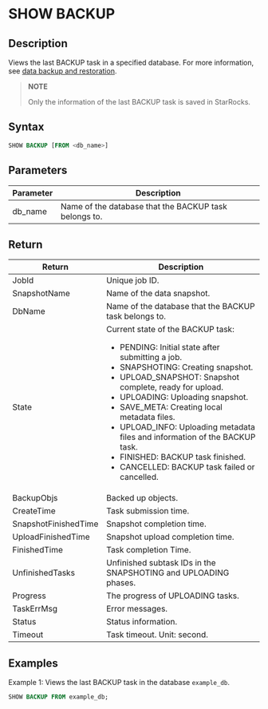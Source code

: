 # SHOW BACKUP

## Description

Views the last BACKUP task in a specified database. For more information, see [data backup and restoration](../../../administration/Backup_and_restore.md).

> **NOTE**
>
> Only the information of the last BACKUP task is saved in StarRocks.

## Syntax

```SQL
SHOW BACKUP [FROM <db_name>]
```

## Parameters

| **Parameter** | **Description**                                       |
| ------------- | ----------------------------------------------------- |
| db_name       | Name of the database that the BACKUP task belongs to. |

## Return

| **Return**           | **Description**                                              |
| -------------------- | ------------------------------------------------------------ |
| JobId                | Unique job ID.                                               |
| SnapshotName         | Name of the data snapshot.                                   |
| DbName               | Name of the database that the BACKUP task belongs to.        |
| State                | Current state of the BACKUP task:<ul><li>PENDING: Initial state after submitting a job.</li><li>SNAPSHOTING: Creating snapshot.</li><li>UPLOAD_SNAPSHOT: Snapshot complete, ready for upload.</li><li>UPLOADING: Uploading snapshot.</li><li>SAVE_META: Creating local metadata files.</li><li>UPLOAD_INFO: Uploading metadata files and information of the BACKUP task.</li><li>FINISHED: BACKUP task finished.</li><li>CANCELLED: BACKUP task failed or cancelled.</li></ul> |
| BackupObjs           | Backed up objects.                                           |
| CreateTime           | Task submission time.                                        |
| SnapshotFinishedTime | Snapshot completion time.                                    |
| UploadFinishedTime   | Snapshot upload completion time.                             |
| FinishedTime         | Task completion Time.                                        |
| UnfinishedTasks      | Unfinished subtask IDs in the SNAPSHOTING and UPLOADING phases. |
| Progress             | The progress of UPLOADING tasks.                             |
| TaskErrMsg           | Error messages.                                              |
| Status               | Status information.                                          |
| Timeout              | Task timeout. Unit: second.                                  |

## Examples

Example 1: Views the last BACKUP task in the database `example_db`.

```SQL
SHOW BACKUP FROM example_db;
```
